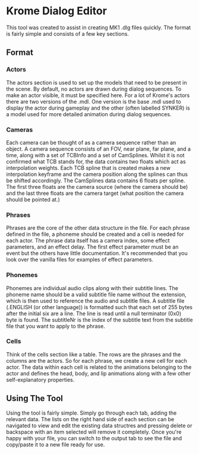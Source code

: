 # Krome Dialog Editor
This tool was created to assist in creating MK1 .dlg files quickly.
The format is fairly simple and consists of a few key sections.

## Format

### Actors
The actors section is used to set up the models that need to be present in the scene.
By default, no actors are drawn during dialog sequences. To make an actor visible, it must be specified here.
For a lot of Krome's actors there are two versions of the .mdl. One version is the base .mdl used to display the actor during gameplay
and the other (often labelled SYNKER) is a model used for more detailed animation during dialog sequences.

### Cameras
Each camera can be thought of as a camera sequence rather than an object.
A camera sequence consists of an FOV, near plane, far plane, and a time, along with a set of TCBInfo and a set of CamSplines.
Whilst it is not confirmed what TCB stands for, the data contains two floats which act as interpolation weights.
Each TCB spline that is created makes a new interpolation keyframe and the camera position along the splines can thus be shifted accordingly.
The CamSplines data contains 6 floats per spline. The first three floats are the camera source (where the camera should be) and the last
three floats are the camera target (what position the camera should be pointed at.)

### Phrases
Phrases are the core of the other data structure in the file. For each phrase defined in the file, a phoneme should be created and a cell is needed for each actor. The phrase data itself has a camera index, some effect parameters, and an effect delay.
The first effect parameter must be an event but the others have little documentation. It's recommended that you look over the vanilla files
for examples of effect parameters.

### Phonemes
Phonemes are individual audio clips along with their subtitle lines. 
The phoneme name should be a valid subtitle file name without the extension, which is then used to reference the audio and subtitle files.
A subtitle file (.ENGLISH (or other language)) is formatted such that each set of 255 bytes after the initial six are a line. The line is read until a null terminator (0x0) byte is found. The subtitleNr is the index of the subtitle text from the subtitle file that you want to apply to the phrase. 

### Cells
Think of the cells section like a table. The rows are the phrases and the columns are the actors.
So for each phrase, we create a new cell for each actor.
The data within each cell is related to the animations belonging to the actor and defines the head, body, and lip animations along with
a few other self-explanatory properties.

## Using The Tool
Using the tool is fairly simple. Simply go through each tab, adding the relevant data.
The lists on the right hand side of each section can be navigated to view and edit the existing data structres and pressing delete or backspace with an item selected will remove it completely.
Once you're happy with your file, you can switch to the output tab to see the file and copy/paste it to a new file ready for use.
